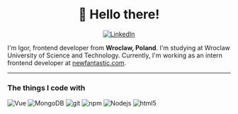 <h1 align="center">👋 Hello there!</h1>
<p align="center">
  <a href="https://www.linkedin.com/in/iboc/"><img alt="LinkedIn" src="https://img.shields.io/badge/-LinkedIn-blue?style=flat-square&logo=linkedin" /></a>
</p>

I'm Igor, frontend developer from <b>Wroclaw, Poland</b>. I'm studying at Wroclaw University of Science and Technology. Currently, I'm working as an intern frontend developer at <a href="https://newfantastic.com/">newfantastic.com</a>.

------------

<h3>The things I code with</h3>
<p>
    <img alt="Vue" src="https://img.shields.io/badge/-Vue-1d8348?style=flat-square&logo=vue.js&logoColor=white" />
    <img alt="MongoDB" src="https://img.shields.io/badge/-MongoDB-13aa52?style=flat-square&logo=mongodb&logoColor=white" />
    <img alt="git" src="https://img.shields.io/badge/-Git-F05032?style=flat-square&logo=git&logoColor=white" />
    <img alt="npm" src="https://img.shields.io/badge/-NPM-CB3837?style=flat-square&logo=npm&logoColor=white" />
    <img alt="Nodejs" src="https://img.shields.io/badge/-Nodejs-43853d?style=flat-square&logo=Node.js&logoColor=white" />
    <img alt="html5" src="https://img.shields.io/badge/-HTML5-E34F26?style=flat-square&logo=html5&logoColor=white" />
</p>


